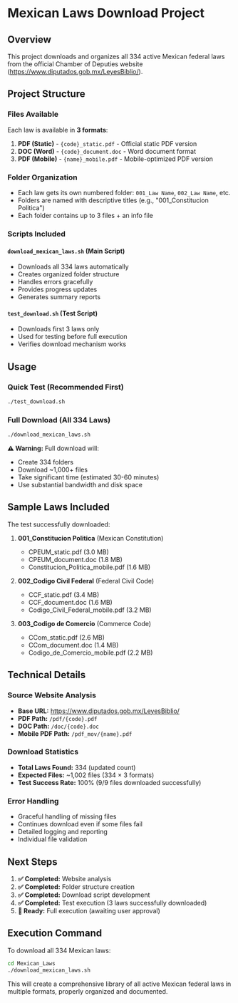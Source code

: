 # Mexican Laws Download Project

## Overview
This project downloads and organizes all 334 active Mexican federal laws from the official Chamber of Deputies website (https://www.diputados.gob.mx/LeyesBiblio/).

## Project Structure

### Files Available
Each law is available in **3 formats**:
1. **PDF (Static)** - `{code}_static.pdf` - Official static PDF version
2. **DOC (Word)** - `{code}_document.doc` - Word document format
3. **PDF (Mobile)** - `{name}_mobile.pdf` - Mobile-optimized PDF version

### Folder Organization
- Each law gets its own numbered folder: `001_Law Name`, `002_Law Name`, etc.
- Folders are named with descriptive titles (e.g., "001_Constitucion Politica")
- Each folder contains up to 3 files + an info file

### Scripts Included

#### `download_mexican_laws.sh` (Main Script)
- Downloads all 334 laws automatically
- Creates organized folder structure
- Handles errors gracefully
- Provides progress updates
- Generates summary reports

#### `test_download.sh` (Test Script)
- Downloads first 3 laws only
- Used for testing before full execution
- Verifies download mechanism works

## Usage

### Quick Test (Recommended First)
```bash
./test_download.sh
```

### Full Download (All 334 Laws)
```bash
./download_mexican_laws.sh
```

**⚠️ Warning:** Full download will:
- Create 334 folders
- Download ~1,000+ files
- Take significant time (estimated 30-60 minutes)
- Use substantial bandwidth and disk space

## Sample Laws Included

The test successfully downloaded:
1. **001_Constitucion Politica** (Mexican Constitution)
   - CPEUM_static.pdf (3.0 MB)
   - CPEUM_document.doc (1.8 MB)
   - Constitucion_Politica_mobile.pdf (1.6 MB)

2. **002_Codigo Civil Federal** (Federal Civil Code)
   - CCF_static.pdf (3.4 MB)
   - CCF_document.doc (1.6 MB)
   - Codigo_Civil_Federal_mobile.pdf (3.2 MB)

3. **003_Codigo de Comercio** (Commerce Code)
   - CCom_static.pdf (2.6 MB)
   - CCom_document.doc (1.4 MB)
   - Codigo_de_Comercio_mobile.pdf (2.2 MB)

## Technical Details

### Source Website Analysis
- **Base URL:** https://www.diputados.gob.mx/LeyesBiblio/
- **PDF Path:** `/pdf/{code}.pdf`
- **DOC Path:** `/doc/{code}.doc`
- **Mobile PDF Path:** `/pdf_mov/{name}.pdf`

### Download Statistics
- **Total Laws Found:** 334 (updated count)
- **Expected Files:** ~1,002 files (334 × 3 formats)
- **Test Success Rate:** 100% (9/9 files downloaded successfully)

### Error Handling
- Graceful handling of missing files
- Continues download even if some files fail
- Detailed logging and reporting
- Individual file validation

## Next Steps

1. **✅ Completed:** Website analysis
2. **✅ Completed:** Folder structure creation
3. **✅ Completed:** Download script development
4. **✅ Completed:** Test execution (3 laws successfully downloaded)
5. **🔄 Ready:** Full execution (awaiting user approval)

## Execution Command

To download all 334 Mexican laws:
```bash
cd Mexican_Laws
./download_mexican_laws.sh
```

This will create a comprehensive library of all active Mexican federal laws in multiple formats, properly organized and documented.
